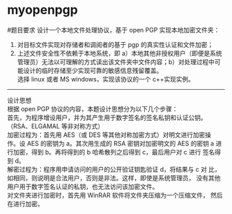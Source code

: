 # myopenpgp
#题目要求
设计一个本地文件处理协议，基于 open PGP 实现本地加密文件夹：  
1. 对目标文件实现对存储者和调阅者的基于 pgp 的真实性认证和文件加密；
2. 上述文件安全性不依赖于本地系统，即 a）本地其他非授权用户（即便是系统管理员）无法以可理解的方式读出该文件夹中文件内容；b）对处理过程中可能设计的临时存储至少实现可靠的敏感信息残留覆盖。  
选择 linux 或者 MS windows，实现该协议的一个 c++实现实例。  
***
设计思想  
根据 open PGP 协议的内容，本题设计思想分为以下几个步骤：  
首先，为程序增设用户，并为其产生用于数字签名的签名私钥和认证公钥。（RSA、ELGAMAL 等非对称方式）    
加密过程为：首先用 AES（或 DES 等其他对称加密方式）对明文进行加密操
作。设 AES 的密钥为 a。其次用生成的 RSA 密钥对加密明文的 AES 的密钥
a 进行加密，得到 b。再将得到的 b 哈希散列之后得到 c，最后用户对 c 进行
签名得到 d。    
解密过程为：程序用申请访问的用户的公开验证钥匙验证 d，将结果与 c 对
比，如相同，则说明是合法用户，否则是非法。这样，即使是系统管理员，
没有其他用户用于数字签名认证的私钥，也无法访问该加密文件。    
对文件夹进行加密时，首先用 WinRAR 软件将文件夹压缩为一个压缩文件，
然后在进行加密。  
